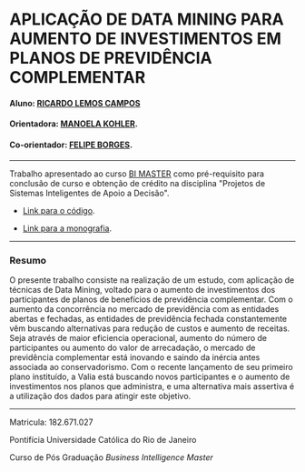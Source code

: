 # APLICAÇÃO DE DATA MINING PARA AUMENTO DE INVESTIMENTOS EM PLANOS DE PREVIDÊNCIA COMPLEMENTAR

#### Aluno: [RICARDO LEMOS CAMPOS](https://github.com/rlcampos/Projeto-Final_BI-Master-2018.2_Ricardo-Campos)
#### Orientadora: [MANOELA KOHLER](https://github.com/manoelakohler).
#### Co-orientador: [FELIPE BORGES](https://github.com/FelipeBorgesC).


---

Trabalho apresentado ao curso [BI MASTER](https://ica.puc-rio.ai/bi-master) como pré-requisito para conclusão de curso e obtenção de crédito na disciplina "Projetos de Sistemas Inteligentes de Apoio a Decisão".

- [Link para o código](https://github.com/rlcampos/Projeto-Final_BI-Master-2018.2_Ricardo-Campos).

- [Link para a monografia](https://github.com/rlcampos/Projeto-Final_BI-Master-2018.2_Ricardo-Campos/blob/main/PUC-RIO_BI_Master-Monografia-Ricardo_Lemos_Campos.pdf).

---

### Resumo

<!-- trocar o texto abaixo pelo resumo do trabalho -->

O presente trabalho consiste na realização de um estudo, com aplicação de técnicas de Data Mining, voltado para o aumento de investimentos dos participantes de planos de benefícios de previdência complementar. Com o aumento da concorrência no mercado de previdência com as entidades abertas e fechadas, as entidades de previdência fechada constantemente vêm buscando alternativas para redução de custos e aumento de receitas. Seja através de maior eficiencia operacional, aumento do número de participantes ou aumento do valor de arrecadação, o mercado de previdência complementar está inovando e saindo da inércia antes associada ao conservadorismo. Com o recente lançamento de seu primeiro plano instituído, a Valia está buscando novos participantes e o aumento de investimentos nos planos que administra, e uma alternativa mais assertiva é a utilização dos dados para atingir este objetivo.

---

Matricula: 182.671.027

Pontifícia Universidade Católica do Rio de Janeiro

Curso de Pós Graduação *Business Intelligence Master*
